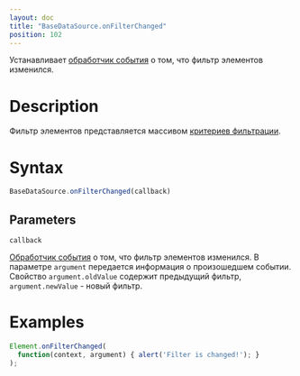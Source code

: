 ```yaml
---
layout: doc
title: "BaseDataSource.onFilterChanged"
position: 102
---
```


Устанавливает [обработчик события](../../../KeyConcepts/Script/) о том, что фильтр элементов изменился.

# Description

Фильтр элементов представляется массивом [критериев фильтрации](../Criteria/).

# Syntax

```js
BaseDataSource.onFilterChanged(callback)
```

## Parameters

`callback`

[Обработчик события](../../../KeyConcepts/Script/) о том, что фильтр элементов изменился. В параметре
`argument` передается информация о произошедшем событии. Свойство `argument.oldValue` содержит
предыдущий фильтр, `argument.newValue` - новый фильтр.

# Examples

```js
Element.onFilterChanged(
  function(context, argument) { alert('Filter is changed!'); }
);
```
